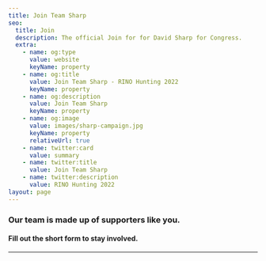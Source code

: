 ```yaml
---
title: Join Team Sharp
seo:
  title: Join
  description: The official Join for for David Sharp for Congress.
  extra:
    - name: og:type
      value: website
      keyName: property
    - name: og:title
      value: Join Team Sharp - RINO Hunting 2022
      keyName: property
    - name: og:description
      value: Join Team Sharp
      keyName: property
    - name: og:image
      value: images/sharp-campaign.jpg
      keyName: property
      relativeUrl: true
    - name: twitter:card
      value: summary
    - name: twitter:title
      value: Join Team Sharp
    - name: twitter:description
      value: RINO Hunting 2022
layout: page
---
```


### Our team is made up of supporters like you.

#### Fill out the short form to stay involved.


<hr>
<div id="formkeep-embed" data-formkeep-url="https://formkeep.com/p/d0b0aa255d0517b5e4893f4adbb03af9?embedded=1"></div>

<script type="text/javascript" src="https://pym.nprapps.org/pym.v1.min.js"></script>
<script type="text/javascript" src="https://formkeep-production-herokuapp-com.global.ssl.fastly.net/formkeep-embed.js"></script>

<!-- Get notified when the form is submitted, add your own code below: -->
<script>
const formkeepEmbed = document.querySelector('#formkeep-embed')

formkeepEmbed.addEventListener('formkeep-embed:submitting', _event => {
  console.log('Submitting form...')
})

formkeepEmbed.addEventListener('formkeep-embed:submitted', _event => {
  console.log('Submitted form...')
})
</script>
